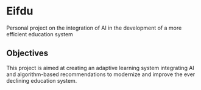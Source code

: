 # Eifdu
Personal project on the integration of AI in the development of a more efficient education system

## Objectives
This project is aimed at creating an adaptive learning system integrating AI and algorithm-based recommendations to modernize and improve the ever declining education system. 

